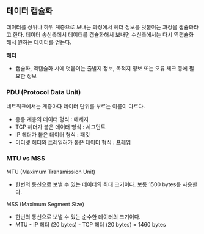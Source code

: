 ## 데이터 캡슐화

데이터를 상위나 하위 계층으로 보내는 과정에서 헤더 정보를 덧붙이는 과정을 캡슐화라고 한다. 데이터 송신측에서 데이터를 캡슐화해서 보내면 수신측에서는 다시 역캡슐화 해서 원하는 데이터를 얻는다.

**헤더** 
- 캡슐화, 역캡슐화 시에 덧붙이는 출발지 정보, 목적지 정보 또는 오류 체크 등에 필요한 정보
### PDU (Protocol Data Unit)

네트워크에서는 계층마다 데이터 단위를 부르는 이름이 다르다.
- 응용 계층의 데이터 형식 : 메세지
- TCP 헤더가 붙은 데이터 형식 : 세그먼트
- IP 헤더가 붙은 데이터 형식 : 패킷
- 이더넷 헤더와 트레일러가 붙은 데이터 형식 : 프레임

### MTU vs MSS

MTU (Maximum Transmission Unit)
- 한번의 통신으로 보낼 수 있는 데이터의 최대 크기이다. 보통 1500 bytes를 사용한다.

MSS (Maximum Segment Size)
- 한번의 통신으로 보낼 수 있는 순수한 데이터의 크기이다.
- MTU - IP 헤더 (20 bytes) - TCP 헤더 (20 bytes) = 1460 bytes

